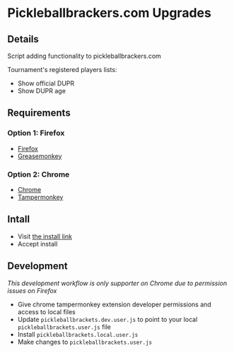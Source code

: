 # Pickleballbrackers.com Upgrades

## Details

Script adding functionality to pickleballbrackers.com

Tournament's registered players lists:

-   Show official DUPR
-   Show DUPR age

## Requirements

### Option 1: Firefox

-   [Firefox](https://www.mozilla.org/firefox/)
-   [Greasemonkey](https://addons.mozilla.org/firefox/addon/greasemonkey/)

### Option 2: Chrome

-   [Chrome](https://www.google.com/chrome/)
-   [Tampermonkey](https://chromewebstore.google.com/detail/tampermonkey/dhdgffkkebhmkfjojejmpbldmpobfkfo)

## Intall

-   Visit [the install link](https://github.com/PLMCHL/greasemonkey-pickleballbrackets/raw/refs/heads/main/pickleballbrackets.user.js)
-   Accept install

## Development

_This development workflow is only supporter on Chrome due to permission issues on Firefox_

-   Give chrome tampermonkey extension developer permissions and access to local files
-   Update `pickleballbrackets.dev.user.js` to point to your local `pickleballbrackets.user.js` file
-   Install `pickleballbrackets.local.user.js`
-   Make changes to `pickleballbrackets.user.js`

